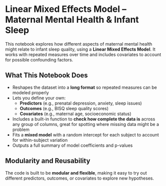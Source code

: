 # Linear Mixed Effects Model – Maternal Mental Health & Infant Sleep

This notebook explores how different aspects of maternal mental health might relate to infant sleep quality, using a **Linear Mixed Effects Model**. It works with repeated measures over time and includes covariates to account for possible confounding factors.

## What This Notebook Does

- Reshapes the dataset into a **long format** so repeated measures can be modeled properly  
- Lets you define your own:
  - **Predictors** (e.g., prenatal depression, anxiety, sleep issues)
  - **Outcomes** (e.g., BISQ sleep quality scores)
  - **Covariates** (e.g., maternal age, socioeconomic status)
- Includes a built-in function to **check how complete the data is** across any group of columns, great for spotting where missing data might be a problem
- Fits a **mixed model** with a random intercept for each subject to account for within-subject variation
- Outputs a full summary of model coefficients and p-values 

## Modularity and Reusability

The code is built to be **modular and flexible**, making it easy to try out different predictors, outcomes, or covariates to explore new hypotheses.

